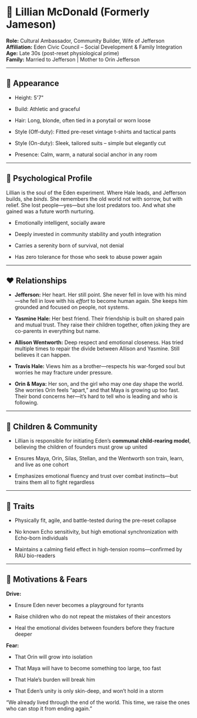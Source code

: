 # **🌿 Lillian McDonald (Formerly Jameson)**

**Role:** Cultural Ambassador, Community Builder, Wife of Jefferson  
 **Affiliation:** Eden Civic Council – Social Development & Family Integration  
 **Age:** Late 30s (post-reset physiological prime)  
 **Family:** Married to Jefferson | Mother to Orin Jefferson

---

## **🧟 Appearance**

* Height: 5'7"

* Build: Athletic and graceful

* Hair: Long, blonde, often tied in a ponytail or worn loose

* Style (Off-duty): Fitted pre-reset vintage t-shirts and tactical pants

* Style (On-duty): Sleek, tailored suits – simple but elegantly cut

* Presence: Calm, warm, a natural social anchor in any room

---

## **🧐 Psychological Profile**

Lillian is the soul of the Eden experiment. Where Hale leads, and Jefferson builds, she *binds*. She remembers the old world not with sorrow, but with relief. She lost people—yes—but she lost predators too. And what she gained was a future worth nurturing.

* Emotionally intelligent, socially aware

* Deeply invested in community stability and youth integration

* Carries a serenity born of survival, not denial

* Has zero tolerance for those who seek to abuse power again

---

## **❤️ Relationships**

* **Jefferson:** Her heart. Her still point. She never fell in love with his mind—she fell in love with his *effort* to become human again. She keeps him grounded and focused on people, not systems.

* **Yasmine Hale:** Her best friend. Their friendship is built on shared pain and mutual trust. They raise their children together, often joking they are co-parents in everything but name.

* **Allison Wentworth:** Deep respect and emotional closeness. Has tried multiple times to repair the divide between Allison and Yasmine. Still believes it can happen.

* **Travis Hale:** Views him as a brother—respects his war-forged soul but worries he may fracture under pressure.

* **Orin & Maya:** Her son, and the girl who may one day shape the world. She worries Orin feels “apart,” and that Maya is growing up too fast. Their bond concerns her—it’s hard to tell who is leading and who is following.

---

## **👶 Children & Community**

* Lillian is responsible for initiating Eden’s **communal child-rearing model**, believing the children of founders must grow up united

* Ensures Maya, Orin, Silas, Stellan, and the Wentworth son train, learn, and live as one cohort

* Emphasizes emotional fluency and trust over combat instincts—but trains them all to fight regardless

---

## **🧬 Traits**

* Physically fit, agile, and battle-tested during the pre-reset collapse

* No known Echo sensitivity, but high emotional synchronization with Echo-born individuals

* Maintains a calming field effect in high-tension rooms—confirmed by RAU bio-readers

---

## **🎯 Motivations & Fears**

**Drive:**

* Ensure Eden never becomes a playground for tyrants

* Raise children who do not repeat the mistakes of their ancestors

* Heal the emotional divides between founders before they fracture deeper

**Fear:**

* That Orin will grow into isolation

* That Maya will have to become something too large, too fast

* That Hale’s burden will break him

* That Eden’s unity is only skin-deep, and won’t hold in a storm

“We already lived through the end of the world. This time, we raise the ones who can stop it from ending again.”

